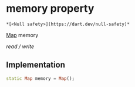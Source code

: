 


# memory property




    *[<Null safety>](https://dart.dev/null-safety)*


[Map](https://api.flutter.dev/flutter/dart-core/Map-class.html) memory
  
_read / write_






## Implementation

```dart
static Map memory = Map();


```







